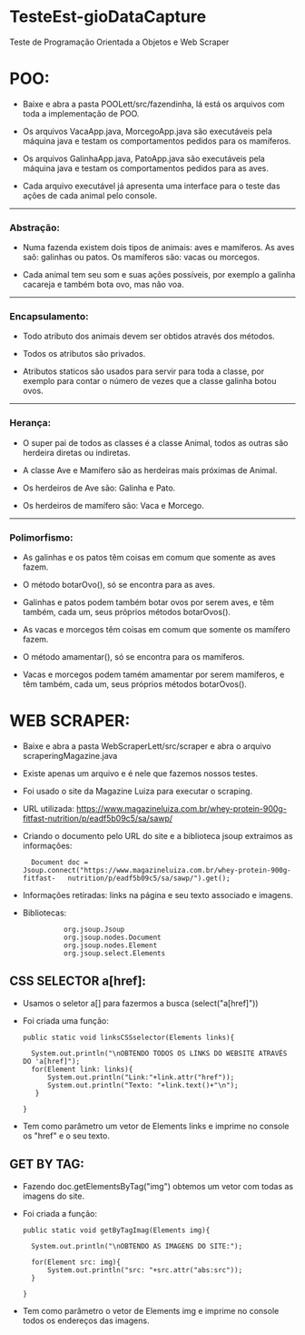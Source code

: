 # TesteEst-gioDataCapture
Teste de Programação Orientada a Objetos e Web Scraper

# POO:

- Baixe e abra a pasta POOLett/src/fazendinha, lá está os arquivos com toda a implementação de POO.

- Os arquivos VacaApp.java, MorcegoApp.java são executáveis pela máquina java e testam os comportamentos pedidos para os mamíferos.

- Os arquivos GalinhaApp.java, PatoApp.java são executáveis pela máquina java e testam os comportamentos pedidos para as aves.

- Cada arquivo executável já apresenta uma interface para o teste das ações de cada animal pelo console. 

---------------------------------------------------------------------------------------------------------------------------
### Abstração:

- Numa fazenda existem dois tipos de animais: aves e mamíferos. As aves saõ: galinhas ou patos. Os mamíferos são: vacas ou morcegos.

- Cada animal tem seu som e suas ações possíveis, por exemplo a galinha cacareja e também bota ovo, mas não voa.

---------------------------------------------------------------------------------------------------------------------------
### Encapsulamento:

- Todo atributo dos animais devem ser obtidos através dos métodos.

- Todos os atributos são privados.

- Atributos staticos são usados para servir para toda a classe, por exemplo para contar o número de vezes que a classe galinha botou ovos.

---------------------------------------------------------------------------------------------------------------------------
### Herança:

- O super pai de todos as classes é a classe Animal, todos as outras são herdeira diretas ou indiretas.

- A classe Ave e Mamífero são as herdeiras mais próximas de Animal.

- Os herdeiros de Ave são: Galinha e Pato.

- Os herdeiros de mamífero são: Vaca e Morcego.

---------------------------------------------------------------------------------------------------------------------------
### Polimorfismo:

- As galinhas e os patos têm coisas em comum que somente as aves fazem.

- O método botarOvo(), só se encontra para as aves.

- Galinhas e patos podem também botar ovos por serem aves, e têm também, cada um, seus próprios métodos botarOvos().

- As vacas e morcegos têm coisas em comum que somente os mamífero fazem.

- O método amamentar(), só se encontra para os mamíferos.

- Vacas e morcegos podem tamém amamentar por serem mamíferos, e têm também, cada um, seus próprios métodos botarOvos().

# WEB SCRAPER:

- Baixe e abra a pasta WebScraperLett/src/scraper e abra o arquivo scraperingMagazine.java

- Existe apenas um arquivo e é nele que fazemos nossos testes.

- Foi usado o site da Magazine Luiza para executar o scraping.

- URL utilizada: https://www.magazineluiza.com.br/whey-protein-900g-fitfast-nutrition/p/eadf5b09c5/sa/sawp/

- Criando o documento pelo URL do site e a biblioteca jsoup extraimos as informações:

        Document doc = Jsoup.connect("https://www.magazineluiza.com.br/whey-protein-900g-fitfast-   nutrition/p/eadf5b09c5/sa/sawp/").get();

- Informações retiradas: links na página e seu texto associado e imagens.

- Bibliotecas:   

                org.jsoup.Jsoup
                org.jsoup.nodes.Document
                org.jsoup.nodes.Element
                org.jsoup.select.Elements
                
## CSS SELECTOR a[href]:

- Usamos o seletor a[] para fazermos a busca (select("a[href]"))

- Foi criada uma função:
 
      public static void linksCSSselector(Elements links){
        
        System.out.println("\nOBTENDO TODOS OS LINKS DO WEBSITE ATRAVÉS DO 'a[href]");
        for(Element link: links){
            System.out.println("Link:"+link.attr("href"));
            System.out.println("Texto: "+link.text()+"\n");
         }   
         
      }

- Tem como parâmetro um vetor de Elements links e imprime no console os "href" e o seu texto.

## GET BY TAG:

- Fazendo doc.getElementsByTag("img") obtemos um vetor com todas as imagens do site.

- Foi criada a função:

      public static void getByTagImag(Elements img){
        
        System.out.println("\nOBTENDO AS IMAGENS DO SITE:");
        
        for(Element src: img){
            System.out.println("src: "+src.attr("abs:src"));
        }
        
      }
- Tem como parâmetro o vetor de Elements img e imprime no console todos os endereços das imagens.

  


